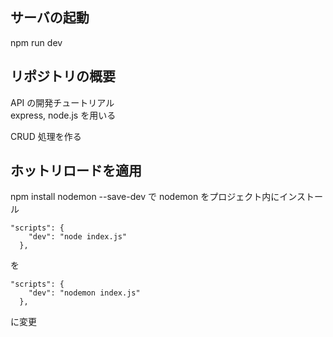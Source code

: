 ## サーバの起動

npm run dev

## リポジトリの概要

API の開発チュートリアル  
express, node.js を用いる

CRUD 処理を作る

## ホットリロードを適用

npm install nodemon --save-dev で nodemon をプロジェクト内にインストール

```
"scripts": {
    "dev": "node index.js"
  },
```

を

```
"scripts": {
    "dev": "nodemon index.js"
  },
```

に変更
